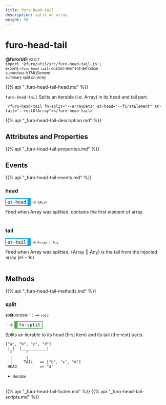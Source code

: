 ```yaml
---
title: furo-head-tail
description: split an array
weight: 50
---
```


# furo-head-tail
**@furo/util** <small>v2.0.7</small>
<br>`import '@furo/util/src/furo-head-tail.js';`<small>
<br>exports `<furo-head-tail>` custom-element-definition
<br>superclass *HTMLElement*</small>
<br><small>summary *split an array*</small>

{{% api "_furo-head-tail-head.md" %}}


`furo-head-tail`
 Splits an iterable (i.e. Array) in its head and tail part.

```
 <furo-head-tail fn-split="--arrayData" at-head="--firstElement" at-tail="--restOfArray"></furo-head-tail>
```

{{% api "_furo-head-tail-description.md" %}}


## Attributes and Properties
{{% api "_furo-head-tail-properties.md" %}}



## Events
{{% api "_furo-head-tail-events.md" %}}

### **head**
<span  style="border-width:2px 10px 2px 2px; border-style: solid;border-color:  rgb(2, 168, 244);font-family:monospace; padding:2px 4px;">at-head</span>
→ <small>`{Any}`</small>

 Fired when Array was splitted, contains the first element of array.
<br><br>
### **tail**
<span  style="border-width:2px 10px 2px 2px; border-style: solid;border-color:  rgb(2, 168, 244);font-family:monospace; padding:2px 4px;">at-tail</span>
→ <small>`Array | Any`</small>

 Fired when Array was splitted. {Array || Any} is the tail from the injected array (e1 - 1n)
<br><br>

## Methods
{{% api "_furo-head-tail-methods.md" %}}


### **split**
<small>**split**(*iterable* `` ) ⟹ `void`</small>

<small>`` </small> →
<span  style="border-width:2px 2px 2px 10px; border-style: solid;border-color:  rgb(76, 175, 80);font-family:monospace; padding:2px 4px;">fn-split</span>

Splits an iterable to its head (first item) and its tail (the rest) parts.

```
["a", "b", "c", "d"]
 |_|  |___________|
  ^      ^
  |      |
  |     TAIL   => ["b", "c", "d"]
 HEAD          => "a"
```

- <small>*iterable* </small>
<br><br>




{{% api "_furo-head-tail-footer.md" %}}
{{% api "_furo-head-tail-scripts.md" %}}
